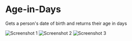 # Age-in-Days
Gets a person's date of birth and returns their age in days

![Screenshot 1](./blob/master/screenshots/1.JPG)
![Screenshot 2](./Age-in-Days/blob/master/screenshots/2.JPG)
![Screenshot 3](./vezycash/Age-in-Days/blob/master/screenshots/3.JPG)
